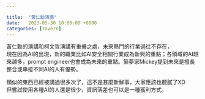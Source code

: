 ```yaml
---

title:  "黃仁勳演講"
date:   2023-05-30 10:00:00 +0800
categories: [Tavern]
---
```


黃仁勳的演講和柯文哲演講有重疊之處，未來熱門的行業過往不存在，  
現在因為AI的出現，新的職業比如AI安全相關行業成為新興的重點；各領域的AI越來越多，prompt engineer也會成為未來的重點。築夢家Mickey提到未來是擅長整合或串接不同AI的人有優勢。

類似的東西已經被講過很多次了，這不是甚麼新鮮事，大家應該也聽膩了XD  
但嘗試使用各種AI的人還是很少，資訊落差也可以是一種獲利方式。